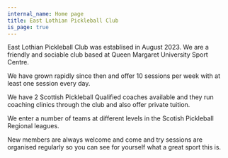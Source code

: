 ```yaml
---
internal_name: Home page
title: East Lothian Pickleball Club
is_page: true
---
```

East Lothian Pickleball Club was establised in August 2023.  We are a friendly and sociable club based at Queen Margaret University Sport Centre.  

We have grown rapidly since then and offer 10 sessions per week with at least one session every day.

We have 2 Scottish Pickleball Qualified coaches available and they run coaching clinics through the club and also offer private tuition.

We enter a number of teams at different levels in the Scotish Pickleball Regional leagues.

New members are always welcome and come and try sessions are organised regularly so you can see for yourself what a great sport this is.

